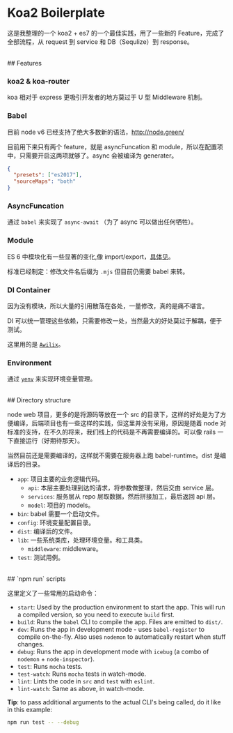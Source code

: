 # Koa2 Boilerplate

这是我整理的一个 koa2 + es7 的一个最佳实践，用了一些新的 Feature，完成了全部流程，从 request 到 service 和 DB（Sequlize）到 response。


<br/>
## Features

### koa2 & koa-router

koa 相对于 express 更吸引开发者的地方莫过于 U 型 Middleware 机制。

### Babel

目前 node v6 已经支持了绝大多数新的语法，<http://node.green/>

目前用下来只有两个 feature，就是 asyncFuncation 和 module，所以在配置项中，只需要开启这两项就够了。async 会被编译为 generater。

``` json
{
  "presets": ["es2017"],
  "sourceMaps": "both"
}

```

### AsyncFuncation

通过 `babel` 来实现了 `async-await` （为了 async 可以做出任何牺牲）。


### Module

ES 6 中模块化有一些显著的变化,像 import/export，[具体见](http://es6.ruanyifeng.com/#docs/module)。

标准已经制定：修改文件名后缀为 `.mjs` 但目前仍需要 babel 来转。


### DI Container

因为没有模块，所以大量的引用散落在各处，一量修改，真的是痛不堪言。

DI 可以统一管理这些依赖，只需要修改一处，当然最大的好处莫过于解耦，便于测试。

这里用的是 [`Awilix`](https://github.com/jeffijoe/awilix)。


### Environment

通过 [`yenv`](https://github.com/jeffijoe/yenv) 来实现环境变量管理。


<br/>
## Directory structure

node web 项目，更多的是将源码等放在一个 src 的目录下，这样的好处是为了方便编译，后端项目也有一些这样的实践，但这里并没有采用，原因是随着 node 对标准的支持，在不久的将来，我们线上的代码是不再需要编译的。可以像 rails 一下直接运行（好期待那天）。

当然目前还是需要编译的，这样就不需要在服务器上跑 babel-runtime。dist 是编译后的目录。

* `app`: 项目主要的业务逻辑代码。
  * `api`: 本层主要处理到达的请求，将参数做整理，然后交由 service 层。
  * `services`: 服务层从 repo 层取数据，然后拼接加工，最后返回 api 层。
  * `model`: 项目的 models。
* `bin`: babel 需要一个启动文件。
* `config`: 环境变量配置目录。
* `dist`: 编译后的文件。
* `lib`: 一些系统类库，处理环境变量。和工具类。
  * `middleware`: middleware。
* `test`: 测试用例。


<br/>
## `npm run` scripts

这里定义了一些常用的启动命令：

* `start`: Used by the production environment to start the app. This will run a compiled version, so you need to execute `build` first.
* `build`: Runs the `babel` CLI to compile the app. Files are emitted to `dist/`.
* `dev`: Runs the app in development mode - uses `babel-register` to compile on-the-fly. Also uses `nodemon` to automatically restart when stuff changes.
* `debug`: Runs the app in development mode with `icebug` (a combo of `nodemon` + `node-inspector`).
* `test`: Runs `mocha` tests.
* `test-watch`: Runs `mocha` tests in watch-mode.
* `lint`: Lints the code in `src` and `test` with `eslint`.
* `lint-watch`: Same as above, in watch-mode.

**Tip**: to pass additional arguments to the actual CLI's being called, do it like in this example:

```bash
npm run test -- --debug
```

